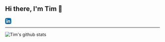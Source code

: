 ## Hi there, I'm Tim 👋

<a href="https://www.linkedin.com/in/tim-stoenner/">
  <img align="left" alt="Tim | LinkedIn" width="20px" src="assets/linkedin.png" />
</a>

<!-- - 🔭 I’m currently working on ...  -->
<br/>

---

![Tim's github stats](https://github-readme-stats.vercel.app/api?username=timstoenner&count_private=true&bg_color=45,009,6633ff&title_color=fffefe&text_color=fffefe&icon_color=fffefe&show_icons=true)

<br/>

<!-- [![Top Langs](https://github-readme-stats.vercel.app/api/top-langs/?username=timstoenner&hide=jupyter%20notebook,html&layout=compact)](https://github.com/timstoenner/github-readme-stats) -->


<!--


- 🔭 I’m currently working on ... 
- 🌱 I’m currently learning ...
- 👯 I’m looking to collaborate on ...
- 🤔 I’m looking for help with ...
- 💬 Ask me about ...
- 📫 How to reach me: ...
- ⚡ Fun fact: ...
-->
